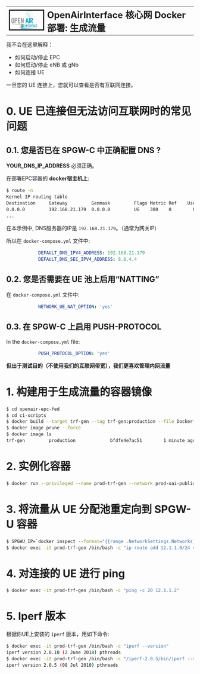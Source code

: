 <table style="border-collapse: collapse; border: none;">
  <tr style="border-collapse: collapse; border: none;">
    <td style="border-collapse: collapse; border: none;">
      <a href="http://www.openairinterface.org/">
         <img src="./images/oai_final_logo.png" alt="" border=3 height=50 width=150>
         </img>
      </a>
    </td>
    <td style="border-collapse: collapse; border: none; vertical-align: center;">
      <b><font size = "5">OpenAirInterface 核心网 Docker 部署: 生成流量</font></b>
    </td>
  </tr>
</table>

我不会在这里解释：

- 如何启动/停止 EPC 
- 如何启动/停止 eNB 或 gNb 
- 如何连接 UE

一旦您的 UE 连接上，您就可以查看是否有互联网连接。

# 0. UE 已连接但无法访问互联网时的常见问题 #

## 0.1. 您是否已在 SPGW-C 中正确配置 DNS ? ##

**YOUR_DNS_IP_ADDRESS** 必须正确。

在部署EPC容器的 **docker宿主机上**:

```bash
$ route -n
Kernel IP routing table
Destination     Gateway         Genmask         Flags Metric Ref    Use Iface
0.0.0.0         192.168.21.179  0.0.0.0         UG    300    0        0 ens3
...
```

在本示例中, DNS服务器的IP是 `192.168.21.179`。（通常为网关IP）

所以在 `docker-compose.yml` 文件中:

```yml
            DEFAULT_DNS_IPV4_ADDRESS: 192.168.21.179
            DEFAULT_DNS_SEC_IPV4_ADDRESS: 8.8.4.4
```

## 0.2. 您是否需要在 UE 池上启用“NATTING” ##

在 `docker-compose.yml` 文件中:

```yml
            NETWORK_UE_NAT_OPTION: 'yes'
```

## 0.3. 在 SPGW-C 上启用 PUSH-PROTOCOL ##

In the `docker-compose.yml` file:

```yml
            PUSH_PROTOCOL_OPTION: 'yes'
```

**但出于测试目的（不使用我们的互联网带宽），我们更喜欢管理内网流量**

# 1. 构建用于生成流量的容器镜像 #

```bash
$ cd openair-epc-fed
$ cd ci-scripts
$ docker build --target trf-gen --tag trf-gen:production --file Dockerfile.traffic.generator.ubuntu18.04 .
$ docker image prune --force
$ docker image ls
trf-gen         production             bfdfe4e7ac51        1 minute ago      217MB
```

# 2. 实例化容器 #

```bash
$ docker run --privileged --name prod-trf-gen --network prod-oai-public-net -d trf-gen:production
```

# 3. 将流量从 UE 分配池重定向到 SPGW-U 容器 #

```bash
$ SPGWU_IP=`docker inspect --format="{{range .NetworkSettings.Networks}}{{.IPAddress}}{{end}}" prod-oai-spgwu-tiny`
$ docker exec -it prod-trf-gen /bin/bash -c "ip route add 12.1.1.0/24 via ${SPGWU_IP} dev eth0"
```

# 4. 对连接的 UE 进行 ping #

```bash
$ docker exec -it prod-trf-gen /bin/bash -c "ping -c 20 12.1.1.2"
```

# 5. Iperf 版本 #

根据你UE上安装的 `iperf` 版本，用如下命令:

```bash
$ docker exec -it prod-trf-gen /bin/bash -c "iperf --version"
iperf version 2.0.10 (2 June 2018) pthreads
$ docker exec -it prod-trf-gen /bin/bash -c "/iperf-2.0.5/bin/iperf --version"
iperf version 2.0.5 (08 Jul 2010) pthreads
```

